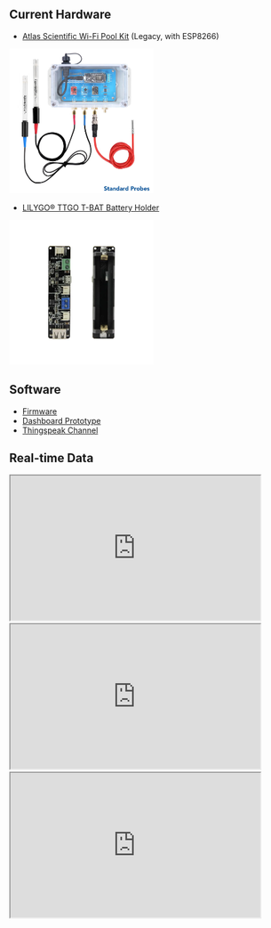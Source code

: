 ## Current Hardware

- [Atlas Scientific Wi-Fi Pool Kit](https://atlas-scientific.com/kits/wi-fi-pool-kit/) (Legacy, with ESP8266)

<a target="_blank" href="https://atlas-scientific.com/kits/wi-fi-pool-kit/"><img width="260" src="https://raw.githubusercontent.com/dirceu-jr/ambient-water-quality/master/readme_files/wi-fi-pk01.jpeg"></a>

- [LILYGO® TTGO T-BAT Battery Holder](https://pt.aliexpress.com/item/4001156737871.html)

<a target="_blank" href="https://pt.aliexpress.com/item/4001156737871.html"><img width="260" src="https://raw.githubusercontent.com/dirceu-jr/ambient-water-quality/master/readme_files/lilygo-ttgo-t-bat.webp"></a>

## Software

- [Firmware](https://github.com/dirceu-jr/ambient-water-quality/blob/master/firmware/legacy_pool_kit.ino)
- [Dashboard Prototype](https://dirceu-jr.github.io/ambient-water-quality/dashboard/)
- [Thingspeak Channel](https://thingspeak.com/channels/1643222/)

## Real-time Data

<iframe width="450" height="260" src="https://thingspeak.com/channels/1643222/charts/1?bgcolor=%23ffffff&color=%23d62020&dynamic=true&results=60&title=pH&type=line"></iframe>

<iframe width="450" height="260" src="https://thingspeak.com/channels/1643222/charts/2?bgcolor=%23ffffff&color=%23d62020&dynamic=true&results=60&title=ORP&type=line"></iframe>

<iframe width="450" height="260" src="https://thingspeak.com/channels/1643222/charts/3?bgcolor=%23ffffff&color=%23d62020&dynamic=true&results=60&title=Temp&type=line"></iframe>
